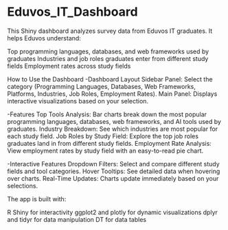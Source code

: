 # Eduvos_IT_Dashboard

This Shiny dashboard analyzes survey data from Eduvos IT graduates. It helps Eduvos understand:

 Top programming languages, databases, and web frameworks used by graduates
 Industries and job roles graduates enter from different study fields
 Employment rates across study fields

  How to Use the Dashboard
-Dashboard Layout
Sidebar Panel: Select the category (Programming Languages, Databases, Web Frameworks, Platforms, Industries, Job Roles, Employment Rates).
Main Panel: Displays interactive visualizations based on your selection.

 -Features
Top Tools Analysis: Bar charts break down the most popular programming languages, databases, web frameworks, and AI tools used by graduates.
Industry Breakdown: See which industries are most popular for each study field.
Job Roles by Study Field: Explore the top job roles graduates land in from different study fields.
Employment Rate Analysis: View employment rates by study field with an easy-to-read pie chart.

-Interactive Features
Dropdown Filters: Select and compare different study fields and tool categories.
Hover Tooltips: See detailed data when hovering over charts.
Real-Time Updates: Charts update immediately based on your selections.

The app is built with:

R Shiny for interactivity
ggplot2 and plotly for dynamic visualizations
dplyr and tidyr for data manipulation
DT for data tables
